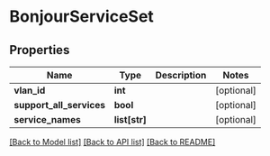 # BonjourServiceSet

## Properties
Name | Type | Description | Notes
------------ | ------------- | ------------- | -------------
**vlan_id** | **int** |  | [optional] 
**support_all_services** | **bool** |  | [optional] 
**service_names** | **list[str]** |  | [optional] 

[[Back to Model list]](../README.md#documentation-for-models) [[Back to API list]](../README.md#documentation-for-api-endpoints) [[Back to README]](../README.md)

